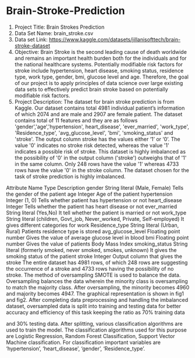 # Brain-Stroke-Prediction

1.	Project Title:    Brain Strokes Prediction
2.	Data Set Name:  brain_stroke.csv
3.	Data set Link:    https://www.kaggle.com/datasets/jillanisofttech/brain-stroke-dataset
4.	Objective:   Brain Stroke is the second leading cause of death worldwide and remains an important health burden both for the individuals and for the national healthcare systems. Potentially modifiable risk factors for stroke include hypertension, heart disease, smoking status, residence type, work type, gender, bmi, glucose level and age. Therefore, the goal of our project is to apply principles of data science over large existing data sets to effectively predict brain stroke based on potentially modifiable risk factors. 
5.	Project Description:   The dataset for brain stroke prediction is from Kaggle. Our dataset contains total 4981 individual patient’s information of which 2074 and are male and 2907 are female patient. The dataset contains total of 11 features and they are as follows 'gender','age','hypertension', heart_disease', 'ever_married', 'work_type', 'Residence_type', 'avg_glucose_level', 'bmi', 'smoking_status' and 'stroke'. The output column stroke has the values either ‘1’ or ‘0’. The value '0' indicates no stroke risk detected, whereas the value '1' indicates a possible risk of stroke. This dataset is highly imbalanced as the possibility of '0' in the output column ('stroke') outweighs that of '1' in the same column. Only 248 rows have the value '1' whereas 4733 rows have the value '0' in the stroke column. The dataset chosen for the task of stroke prediction is highly imbalanced. 


Attribute Name 	Type	Description
gender	String literal
(Male, Female)	Tells the gender of the patient
age	Integer
	Age of the patient
hypertension	Integer
(1, 0)	Tells whether patient has hypertension or not
heart_disease	Integer	Tells whether the patient has heart disease or not 
ever_married	String literal
(Yes,No)	It tell whether the patient is married or not
work_type	String literal
(children, Govt_job, Never_worked, Private, Self-employed)	It gives different categories for work
Residence_type	String literal
(Urban, Rural)
	Patients residence type is stored 
avg_glucose_level	Floating point number	Gives the value of average glucose level in blood 
bmi	Floating point number	Gives the value of patients Body Mass Index
smoking_status	String literal 
(formerly smoked, never smoked, smokes, unknown)	It gives the smoking status of the patient
stroke	Integer	Output column that gives the stroke
The entire dataset has 4981 rows, of which 248 rows are suggesting the occurrence of a stroke and 4733 rows having the possibility of no stroke. The method of oversampling SMOTE is used to balance the data. Oversampling balances the data wherein the minority class is oversampling to match the majority class. After oversampling, the minority becomes 4960 and majority becomes 4947. The graphical representation is shown in fig1 and fig2. After completing data preprocessing and handling the imbalanced dataset, oversampled data is split into training and testing data for better accuracy and efficiency of this task keeping the ratio as 70% training data 


and 30% testing data. After splitting, various classification algorithms are used to train the model. The classification algorithms used for this purpose are Logistic Regression, Random Forest Classification, Support Vector Machine classification. For classification important variables are ‘hypertension’, ‘heart_disease’, ‘gender’, ‘Residence_type’.

